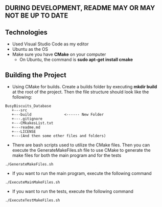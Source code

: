 ## DURING DEVELOPMENT, README MAY OR MAY NOT BE UP TO DATE ##

## Technologies ##
 - Used Visual Studio Code as my editor
 - Ubuntu as the OS
 - Make sure you have **CMake** on your computer
    - On Ubuntu, the command is **sudo apt-get install cmake**

## Building the Project ##
 - Using CMake for builds. Create a builds folder by executing **mkdir build** at the root of the project. Then the file structure should look like the following:
 ```text
BusyBiscuits_Database
    +---src
    +---build               <------ New Folder
    +---.gitignore
    +---CMkakesList.txt
    +---readme.md
    +---LICENSE
    +---(And then some other files and folders)
```
 - There are bash scripts used to utilize the CMake files. Then you can execute the GenerateMakeFiles.sh file to use CMake to generate the make files for both the main program and for the tests
```
./GenerateMakeFiles.sh
```
 - If you want to run the main program, execute the following command
```
./ExecuteMainMakeFiles.sh
```
 - If you want to run the tests, execute the following command
```
./ExecuteTestMakeFiles.sh
```

